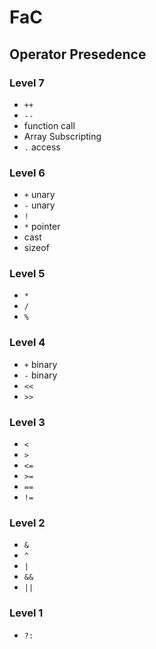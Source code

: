 # FaC

## Operator Presedence

### Level 7
- `++`
- `--`
- function call
- Array Subscripting
- `.` access

### Level 6
- `+` unary
- `-` unary
- `!`
- `*` pointer
- cast
- sizeof

### Level 5
- `*`
- `/`
- `%`

### Level 4
- `+` binary
- `-` binary
- `<<`
- `>>`

### Level 3
- `<`
- `>`
- `<=`
- `>=`
- `==`
- `!=`

### Level 2
- `&`
- `^`
- `|`
- `&&`
- `||`

### Level 1
- `?:`
